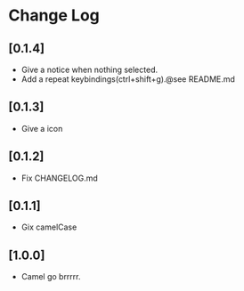 # Change Log

## [0.1.4]

- Give a notice when nothing selected.
- Add a repeat keybindings(ctrl+shift+g).@see README.md

## [0.1.3]

- Give a icon

## [0.1.2]

- Fix CHANGELOG.md

## [0.1.1]

- Gix camelCase

## [1.0.0]

- Camel go brrrrr.
